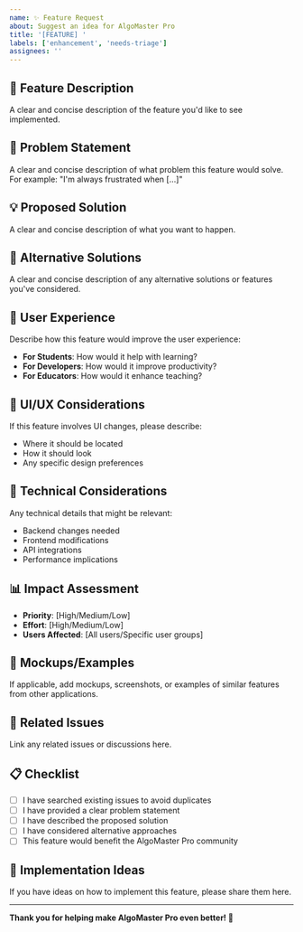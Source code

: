 ```yaml
---
name: ✨ Feature Request
about: Suggest an idea for AlgoMaster Pro
title: '[FEATURE] '
labels: ['enhancement', 'needs-triage']
assignees: ''
---
```


## 🚀 Feature Description
A clear and concise description of the feature you'd like to see implemented.

## 🎯 Problem Statement
A clear and concise description of what problem this feature would solve. For example: "I'm always frustrated when [...]"

## 💡 Proposed Solution
A clear and concise description of what you want to happen.

## 🔄 Alternative Solutions
A clear and concise description of any alternative solutions or features you've considered.

## 📱 User Experience
Describe how this feature would improve the user experience:
- **For Students**: How would it help with learning?
- **For Developers**: How would it improve productivity?
- **For Educators**: How would it enhance teaching?

## 🎨 UI/UX Considerations
If this feature involves UI changes, please describe:
- Where it should be located
- How it should look
- Any specific design preferences

## 🔧 Technical Considerations
Any technical details that might be relevant:
- Backend changes needed
- Frontend modifications
- API integrations
- Performance implications

## 📊 Impact Assessment
- **Priority**: [High/Medium/Low]
- **Effort**: [High/Medium/Low]
- **Users Affected**: [All users/Specific user groups]

## 📸 Mockups/Examples
If applicable, add mockups, screenshots, or examples of similar features from other applications.

## 🔗 Related Issues
Link any related issues or discussions here.

## 📋 Checklist
- [ ] I have searched existing issues to avoid duplicates
- [ ] I have provided a clear problem statement
- [ ] I have described the proposed solution
- [ ] I have considered alternative approaches
- [ ] This feature would benefit the AlgoMaster Pro community

## 🚀 Implementation Ideas
If you have ideas on how to implement this feature, please share them here.

---
**Thank you for helping make AlgoMaster Pro even better! 🎉**
